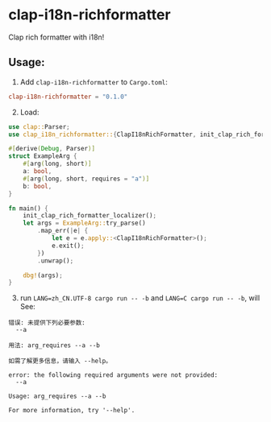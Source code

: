 # clap-i18n-richformatter
Clap rich formatter with i18n!

## Usage:

1. Add `clap-i18n-richformatter` to `Cargo.toml`:

```toml
clap-i18n-richformatter = "0.1.0"
```

2. Load:

```rust
use clap::Parser;
use clap_i18n_richformatter::{ClapI18nRichFormatter, init_clap_rich_formatter_localizer};

#[derive(Debug, Parser)]
struct ExampleArg {
    #[arg(long, short)]
    a: bool,
    #[arg(long, short, requires = "a")]
    b: bool,
}

fn main() {
    init_clap_rich_formatter_localizer();
    let args = ExampleArg::try_parse()
        .map_err(|e| {
            let e = e.apply::<ClapI18nRichFormatter>();
            e.exit();
        })
        .unwrap();

    dbg!(args);
}

```

3. run `LANG=zh_CN.UTF-8 cargo run -- -b` and `LANG=C cargo run -- -b`, will See:

```
错误: 未提供下列必要参数:
  --a

用法: arg_requires --a --b

如需了解更多信息，请输入 --help。
```

```
error: the following required arguments were not provided:
  --a

Usage: arg_requires --a --b

For more information, try '--help'.
```
